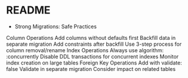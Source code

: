 # README

* Strong Migrations: Safe Practices

Column Operations
 Add columns without defaults first
 Backfill data in separate migration
 Add constraints after backfill
 Use 3-step process for column removal/rename
Index Operations
 Always use algorithm: :concurrently
 Disable DDL transactions for concurrent indexes
 Monitor index creation on large tables
Foreign Key Operations
 Add with validate: false
 Validate in separate migration
 Consider impact on related tables